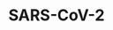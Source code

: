 ---
title: "SARS-CoV-2"
description: 
topic: SARS-CoV-2
menu:
  topics:
    name: 
    identifier: SARS-CoV-2
banner: 
banner_caption:
--- 